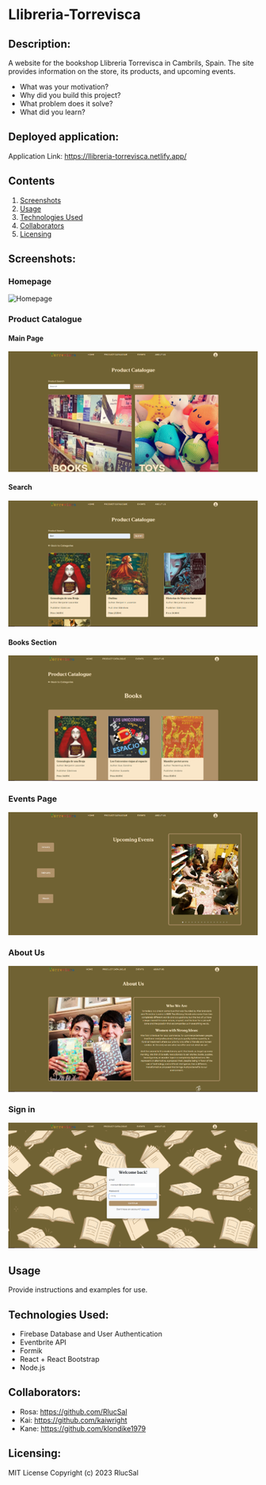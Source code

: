 # Llibreria-Torrevisca

## Description:
A website for the bookshop Llibreria Torrevisca in Cambrils, Spain. The site provides information on the store, its products, and upcoming events.

- What was your motivation?
- Why did you build this project?
- What problem does it solve?
- What did you learn?

## Deployed application:
Application Link: https://llibreria-torrevisca.netlify.app/

## Contents
1. [Screenshots](https://github.com/RlucSal/Llibreria-Torrevisca/edit/main/README.md#screenshots)
2. [Usage](https://github.com/RlucSal/Llibreria-Torrevisca/edit/main/README.md#usage)
3. [Technologies Used](https://github.com/RlucSal/Llibreria-Torrevisca/edit/main/README.md#technologies-used)
4. [Collaborators](https://github.com/RlucSal/Llibreria-Torrevisca/edit/main/README.md#collaborators)
5. [Licensing](https://github.com/RlucSal/Llibreria-Torrevisca/edit/main/README.md#licensing)

## Screenshots:
### Homepage
![Homepage](public/imgs/homepage.gif)

### Product Catalogue
#### Main Page
![Product Catalogue](public/imgs/product%20catalogue.PNG)
#### Search
![Product Catalogue Search](public/imgs/productcatalogue2.PNG)
#### Books Section
![Product Catalogue Books Section](public/imgs/productcatalogue3.PNG)

### Events Page
![Events Page](public/imgs/Events1.PNG)

### About Us
![About Us Page](public/imgs/aboutus1.PNG)

### Sign in 
![Sign In/ Sign Up Page](public/imgs/signin.PNG)


## Usage
Provide instructions and examples for use.

## Technologies Used:
- Firebase Database and User Authentication
- Eventbrite API
- Formik
- React + React Bootstrap
- Node.js
  
## Collaborators:
- Rosa: https://github.com/RlucSal
- Kai: https://github.com/kaiwright
- Kane: https://github.com/klondike1979 

## Licensing:

MIT License
Copyright (c) 2023 RlucSal
